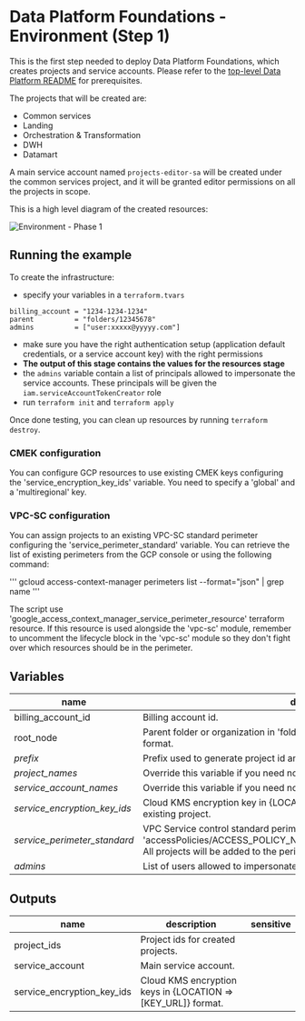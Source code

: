 # Data Platform Foundations - Environment (Step 1)

This is the first step needed to deploy Data Platform Foundations, which creates projects and service accounts. Please refer to the [top-level Data Platform README](../README.md) for prerequisites.

The projects that will be created are:

- Common services
- Landing
- Orchestration & Transformation
- DWH
- Datamart

A main service account named `projects-editor-sa` will be created under the common services project, and it will be granted editor permissions on all the projects in scope.

This is a high level diagram of the created resources:

![Environment -  Phase 1](./diagram.png "High-level Environment diagram")

## Running the example

To create the infrastructure:

- specify your variables in a `terraform.tvars`

```tfm
billing_account = "1234-1234-1234"
parent          = "folders/12345678"
admins          = ["user:xxxxx@yyyyy.com"]
```

- make sure you have the right authentication setup (application default credentials, or a service account key) with the right permissions
- **The output of this stage contains the values for the resources stage**
- the `admins` variable contain a list of principals allowed to impersonate the service accounts. These principals will be given the `iam.serviceAccountTokenCreator` role
- run `terraform init` and `terraform apply`

Once done testing, you can clean up resources by running `terraform destroy`.

### CMEK configuration
You can configure GCP resources to use existing CMEK keys configuring the 'service_encryption_key_ids' variable. You need to specify a 'global' and a 'multiregional' key.

### VPC-SC configuration
You can assign projects to an existing VPC-SC standard perimeter configuring the 'service_perimeter_standard' variable. You can retrieve the list of existing perimeters from the GCP console or using the following command:

'''
gcloud access-context-manager perimeters list --format="json" | grep name
'''

The script use 'google_access_context_manager_service_perimeter_resource' terraform resource. If this resource is used alongside the 'vpc-sc' module, remember to uncomment the lifecycle block in the 'vpc-sc' module so they don't fight over which resources should be in the perimeter. 

<!-- BEGIN TFDOC -->
## Variables

| name | description | type | required | default |
|---|---|:---: |:---:|:---:|
| billing_account_id | Billing account id. | <code title="">string</code> | ✓ |  |
| root_node | Parent folder or organization in 'folders/folder_id' or 'organizations/org_id' format. | <code title="">string</code> | ✓ |  |
| *prefix* | Prefix used to generate project id and name. | <code title="">string</code> |  | <code title="">null</code> |
| *project_names* | Override this variable if you need non-standard names. | <code title="object&#40;&#123;&#10;datamart       &#61; string&#10;dwh            &#61; string&#10;landing        &#61; string&#10;services       &#61; string&#10;transformation &#61; string&#10;&#125;&#41;">object({...})</code> |  | <code title="&#123;&#10;datamart       &#61; &#34;datamart&#34;&#10;dwh            &#61; &#34;datawh&#34;&#10;landing        &#61; &#34;landing&#34;&#10;services       &#61; &#34;services&#34;&#10;transformation &#61; &#34;transformation&#34;&#10;&#125;">...</code> |
| *service_account_names* | Override this variable if you need non-standard names. | <code title="object&#40;&#123;&#10;main &#61; string&#10;&#125;&#41;">object({...})</code> |  | <code title="&#123;&#10;main &#61; &#34;data-platform-main&#34;&#10;&#125;">...</code> |
| *service_encryption_key_ids* | Cloud KMS encryption key in {LOCATION => [KEY_URL]} format. Keys belong to existing project. | <code title="object&#40;&#123;&#10;multiregional &#61; string&#10;global        &#61; string&#10;&#125;&#41;">object({...})</code> |  | <code title="&#123;&#10;multiregional &#61; null&#10;global        &#61; null&#10;&#125;">...</code> |
| *service_perimeter_standard* | VPC Service control standard perimeter name in the form of 'accessPolicies/ACCESS_POLICY_NAME/servicePerimeters/PERIMETER_NAME'. All projects will be added to the perimeter in enforced mode. | <code title="">string</code> |  | <code title="">null</code> |
| *admins* | List of users allowed to impersonate the service account | <code title="">list</code> |  | <code title="">null</code> |



## Outputs

| name | description | sensitive |
|---|---|:---:|
| project_ids | Project ids for created projects. |  |
| service_account | Main service account. |  |
| service_encryption_key_ids | Cloud KMS encryption keys in {LOCATION => [KEY_URL]} format. |  |
<!-- END TFDOC -->
